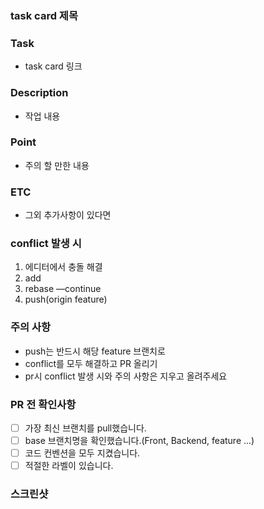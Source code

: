 ### task card 제목

### Task

- task card 링크

### Description

- 작업 내용

### Point

- 주의 할 만한 내용

### ETC

- 그외 추가사항이 있다면

### conflict 발생 시

1. 에디터에서 충돌 해결
2. add
3. rebase —continue
4. push(origin feature)

### 주의 사항

- push는 반드시 해당 feature 브랜치로
- conflict를 모두 해결하고 PR 올리기
- pr시 conflict 발생 시와 주의 사항은 지우고 올려주세요

### PR 전 확인사항

- [ ] 가장 최신 브랜치를 pull했습니다.
- [ ] base 브랜치명을 확인했습니다.(Front, Backend, feature ...)
- [ ] 코드 컨벤션을 모두 지켰습니다.
- [ ] 적절한 라벨이 있습니다.

### 스크린샷
